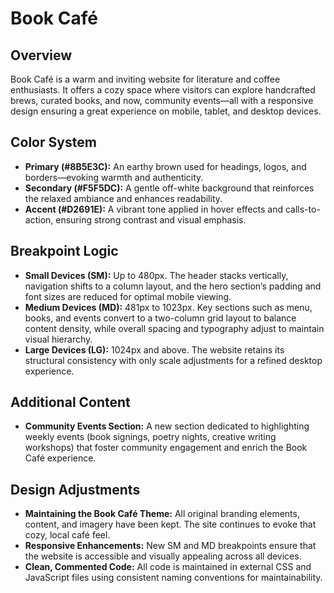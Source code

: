 # Book Café

## Overview
Book Café is a warm and inviting website for literature and coffee enthusiasts. It offers a cozy space where visitors can explore handcrafted brews, curated books, and now, community events—all with a responsive design ensuring a great experience on mobile, tablet, and desktop devices.

## Color System
- **Primary (#8B5E3C):** An earthy brown used for headings, logos, and borders—evoking warmth and authenticity.
- **Secondary (#F5F5DC):** A gentle off-white background that reinforces the relaxed ambiance and enhances readability.
- **Accent (#D2691E):** A vibrant tone applied in hover effects and calls-to-action, ensuring strong contrast and visual emphasis.

## Breakpoint Logic
- **Small Devices (SM):** Up to 480px. The header stacks vertically, navigation shifts to a column layout, and the hero section’s padding and font sizes are reduced for optimal mobile viewing.
- **Medium Devices (MD):** 481px to 1023px. Key sections such as menu, books, and events convert to a two-column grid layout to balance content density, while overall spacing and typography adjust to maintain visual hierarchy.
- **Large Devices (LG):** 1024px and above. The website retains its structural consistency with only scale adjustments for a refined desktop experience.

## Additional Content
- **Community Events Section:** A new section dedicated to highlighting weekly events (book signings, poetry nights, creative writing workshops) that foster community engagement and enrich the Book Café experience.

## Design Adjustments
- **Maintaining the Book Café Theme:** All original branding elements, content, and imagery have been kept. The site continues to evoke that cozy, local café feel.
- **Responsive Enhancements:** New SM and MD breakpoints ensure that the website is accessible and visually appealing across all devices.
- **Clean, Commented Code:** All code is maintained in external CSS and JavaScript files using consistent naming conventions for maintainability.
